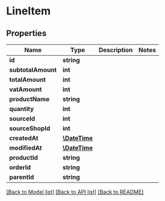 # LineItem

## Properties
Name | Type | Description | Notes
------------ | ------------- | ------------- | -------------
**id** | **string** |  | 
**subtotalAmount** | **int** |  | 
**totalAmount** | **int** |  | 
**vatAmount** | **int** |  | 
**productName** | **string** |  | 
**quantity** | **int** |  | 
**sourceId** | **int** |  | 
**sourceShopId** | **int** |  | 
**createdAt** | [**\DateTime**](\DateTime.md) |  | 
**modifiedAt** | [**\DateTime**](\DateTime.md) |  | 
**productId** | **string** |  | 
**orderId** | **string** |  | 
**parentId** | **string** |  | 

[[Back to Model list]](../../README.md#documentation-for-models) [[Back to API list]](../../README.md#documentation-for-api-endpoints) [[Back to README]](../../README.md)

